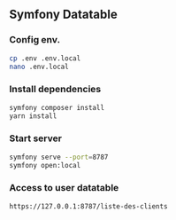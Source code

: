 ## Symfony Datatable

### Config env.
```sh
cp .env .env.local
nano .env.local
```

### Install dependencies
```sh
symfony composer install
yarn install
```

### Start server
```sh
symfony serve --port=8787
symfony open:local
```

### Access to user datatable
```sh
https://127.0.0.1:8787/liste-des-clients
```
